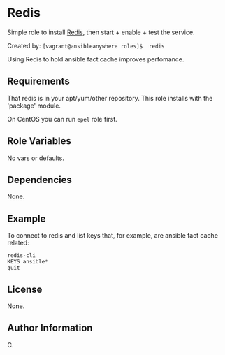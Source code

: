 Redis
=====

Simple role to install [Redis](https://redis.io/), then start + enable + test the service.

Created by: `[vagrant@ansibleanywhere roles]$  redis`

Using Redis to hold ansible fact cache improves perfomance.

Requirements
------------

That redis is in your apt/yum/other repository. This role installs with the 'package' module.

On CentOS you can run `epel` role first.

Role Variables
--------------

No vars or defaults.

Dependencies
------------

None.

Example
-------

To connect to redis and list keys that, for example,  are ansible fact cache related:

```
redis-cli
KEYS ansible*
quit
```

License
-------

None.

Author Information
------------------

C.